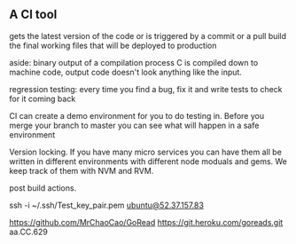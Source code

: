 ## A CI tool
gets the latest version of the code
or is triggered by a commit or a pull
build the final working files that will be deployed to production

aside: binary
output of a compilation process
C is compiled down to machine code, output code doesn't look anything like the input.

regression testing:
every time you find a bug, fix it and write tests to check for it coming back


CI can create a demo environment for you to do testing in. Before you merge your branch to master you can see what will happen in a safe environment

Version locking. If you have many micro services you can have them all be written in different environments with different node moduals and gems. We keep track of them with NVM and RVM.

post build actions.


ssh -i ~/.ssh/Test_key_pair.pem ubuntu@52.37.157.83


https://github.com/MrChaoCao/GoRead
https://git.heroku.com/goreads.git
aa.CC.629
